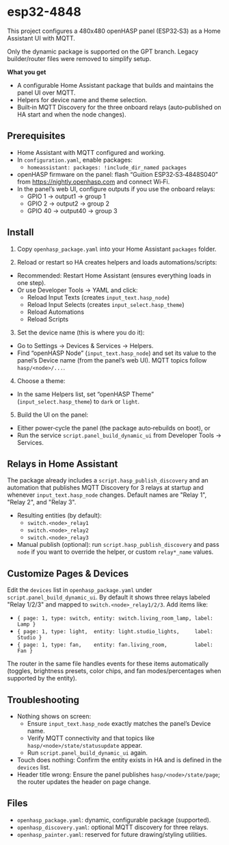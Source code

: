 # esp32-4848

This project configures a 480x480 openHASP panel (ESP32‑S3) as a Home Assistant UI with MQTT.

Only the dynamic package is supported on the GPT branch. Legacy builder/router files were removed to simplify setup.

**What you get**
- A configurable Home Assistant package that builds and maintains the panel UI over MQTT.
- Helpers for device name and theme selection.
- Built‑in MQTT Discovery for the three onboard relays (auto‑published on HA start and when the node changes).

## Prerequisites

- Home Assistant with MQTT configured and working.
- In `configuration.yaml`, enable packages:
  - `homeassistant: packages: !include_dir_named packages`
- openHASP firmware on the panel: flash “Guition ESP32‑S3‑4848S040” from https://nightly.openhasp.com and connect Wi‑Fi.
- In the panel’s web UI, configure outputs if you use the onboard relays:
  - GPIO 1 → output1 → group 1
  - GPIO 2 → output2 → group 2
  - GPIO 40 → output40 → group 3

## Install

1) Copy `openhasp_package.yaml` into your Home Assistant `packages` folder.

2) Reload or restart so HA creates helpers and loads automations/scripts:
- Recommended: Restart Home Assistant (ensures everything loads in one step).
- Or use Developer Tools → YAML and click:
  - Reload Input Texts (creates `input_text.hasp_node`)
  - Reload Input Selects (creates `input_select.hasp_theme`)
  - Reload Automations
  - Reload Scripts

3) Set the device name (this is where you do it):
- Go to Settings → Devices & Services → Helpers.
- Find “openHASP Node” (`input_text.hasp_node`) and set its value to the panel’s Device name (from the panel’s web UI). MQTT topics follow `hasp/<node>/...`.

4) Choose a theme:
- In the same Helpers list, set “openHASP Theme” (`input_select.hasp_theme`) to `dark` or `light`.

5) Build the UI on the panel:
- Either power‑cycle the panel (the package auto‑rebuilds on boot), or
- Run the service `script.panel_build_dynamic_ui` from Developer Tools → Services.

## Relays in Home Assistant

The package already includes a `script.hasp_publish_discovery` and an automation that publishes MQTT Discovery for 3 relays at startup and whenever `input_text.hasp_node` changes. Default names are "Relay 1", "Relay 2", and "Relay 3".

- Resulting entities (by default):
  - `switch.<node>_relay1`
  - `switch.<node>_relay2`
  - `switch.<node>_relay3`
- Manual publish (optional): run `script.hasp_publish_discovery` and pass `node` if you want to override the helper, or custom `relay*_name` values.

## Customize Pages & Devices

Edit the `devices` list in `openhasp_package.yaml` under `script.panel_build_dynamic_ui`. By default it shows three relays labeled "Relay 1/2/3" and mapped to `switch.<node>_relay1/2/3`. Add items like:
- `{ page: 1, type: switch, entity: switch.living_room_lamp, label: Lamp }`
- `{ page: 1, type: light,  entity: light.studio_lights,     label: Studio }`
- `{ page: 1, type: fan,    entity: fan.living_room,         label: Fan }`

The router in the same file handles events for these items automatically (toggles, brightness presets, color chips, and fan modes/percentages when supported by the entity).

## Troubleshooting

- Nothing shows on screen:
  - Ensure `input_text.hasp_node` exactly matches the panel’s Device name.
  - Verify MQTT connectivity and that topics like `hasp/<node>/state/statusupdate` appear.
  - Run `script.panel_build_dynamic_ui` again.
- Touch does nothing: Confirm the entity exists in HA and is defined in the `devices` list.
- Header title wrong: Ensure the panel publishes `hasp/<node>/state/page`; the router updates the header on page change.

## Files

- `openhasp_package.yaml`: dynamic, configurable package (supported).
- `openhasp_discovery.yaml`: optional MQTT discovery for three relays.
- `openhasp_painter.yaml`: reserved for future drawing/styling utilities.
